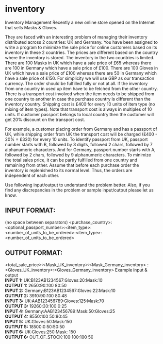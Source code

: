# inventory

Inventory Management Recently a new online store opened on the Internet that sells Masks & Gloves.

They are faced with an interesting problem of managing their inventory distributed across 2 countries: UK and Germany.
You have been assigned to write a program to minimize the sale price for online customers based on its inventory in these 2 countries. The prices are different based on the country where the inventory is stored. The inventory in the two countries is limited. There are 100 Masks in UK which have a sale price of £65 whereas there are 100 in Germany
which have a sale price of £100. There are 100 Gloves in UK which have a sale price of £100 whereas there are 50 in Germany which have a sale price of £150. For simplicity we will use GBP as our transaction currency. The order should be fulfilled fully or not at all. If the inventory from one country in used up item have to be fetched from
the other country. There is a transport cost involved when the item needs to be shipped from one country to another in case the purchase country is different than the inventory country. Shipping cost is £400 for every 10 units of item type (no mixing of item types). Note that transport cost is always in multiples of 10 units. If customer passport belongs to local country then the customer will get 20% discount on the transport cost. 

For example, a customer placing order from Germany and has a passport of UK, while shipping order from UK the transport cost will be charged
(£400 - 20% = £320) for every 10 units. To identify passport from UK, passport number starts with B, followed by 3 digits, followed 2 chars, followed by 7 alphanumeric characters. And for Germany, passport number starts with A, followed by 2 chars, followed by 9 alphanumeric characters. To minimize the total sales price, it can be partly
fulfilled from one country and remaining from other. Assume that before each purchase order the inventory is replenished to its normal level. Thus, the orders are independent of each other.

Use following input/output to understand the problem better. Also, if you find any discrepancies in the problem or sample input/output please let us know.

## INPUT FORMAT: 
(no space between separators) <purchase_country>:<optional_passport_number>:<item_type>:<number_of_units_to_be_ordered>:<item_type>:<number_of_units_to_be_ordered>

## OUTPUT FORMAT: 
<total_sale_price>:<Mask_UK_inventory>:<Mask_Germany_inventory> :<Gloves_UK_inventory>:<Gloves_Germany_inventory>
Example input & output  
**INPUT 1:** UK:B123AB1234567:Gloves:20:Mask:10  
**OUTPUT 1:** 2650:90:100 80:50  
**INPUT 2:** Germany:B123AB1234567:Gloves:22:Mask:10    
**OUTPUT 2:** 3910:90:100 80:48  
**INPUT 3:** UK:AAB123456789:Gloves:125:Mask:70  
**OUTPUT 3:** 19260:30:100 0:25  
**INPUT 4:** Germany:AAB123456789:Mask:50:Gloves:25  
**OUTPUT 4:** 8550:100 50:80:45  
**INPUT 5:** UK:Gloves:50:Mask:150  
**OUTPUT 5:** 18500:0:50:50:50  
**INPUT 6:** UK:Gloves:250:Mask: 150   
**OUTPUT 6:** OUT_OF_STOCK:100 100:100 50  
